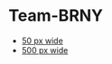# Team-BRNY

* [50 px wide](https://team-brny.github.io/Team-BRNY/ASCII-Team_BRNY_logo_50.html)
* [500 px wide](https://team-brny.github.io/Team-BRNY/ASCII-Team_BRNY_logo_500.html)
